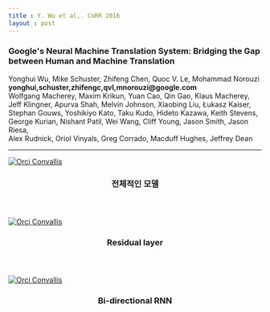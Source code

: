 ```yaml
---
title : Y. Wu et al,. CoRR 2016
layout : post
---
```


<h3> Google's Neural Machine Translation System: Bridging the Gap between Human and Machine Translation</h3>

<p>Yonghui Wu, Mike Schuster, Zhifeng Chen, Quoc V. Le, Mohammad Norouzi<br/>
<b>yonghui,schuster,zhifengc,qvl,mnorouzi@google.com</b><br/>
Wolfgang Macherey, Maxim Krikun, Yuan Cao, Qin Gao, Klaus Macherey,<br/>
Jeff Klingner, Apurva Shah, Melvin Johnson, Xiaobing Liu, Łukasz Kaiser,<br/>
Stephan Gouws, Yoshikiyo Kato, Taku Kudo, Hideto Kazawa, Keith Stevens,<br/>
George Kurian, Nishant Patil, Wei Wang, Cliff Young, Jason Smith, Jason Riesa,<br/>
Alex Rudnick, Oriol Vinyals, Greg Corrado, Macduff Hughes, Jeffrey Dean<br/>
</p>
<hr />
<div class="item">
<a href="#" class="image fit"><img src="{{ '/assets/images/gnmt5.png' | relative_url }}" alt="Orci Convallis" /></a>
<header>
  <h3>전체적인 모델</h3>
</header>
</div>
<div class="item">
<a href="#" class="image fit"><img src="{{ '/assets/images/gnmt6.png' | relative_url }}" alt="Orci Convallis" /></a>
<header>
  <h3>Residual layer</h3>
</header>
</div>

<div class="item">
<a href="#" class="image fit"><img src="{{ '/assets/images/gnmt7.png' | relative_url }}" alt="Orci Convallis" /></a>
<header>
  <h3>Bi-directional RNN</h3>
</header>
</div>

